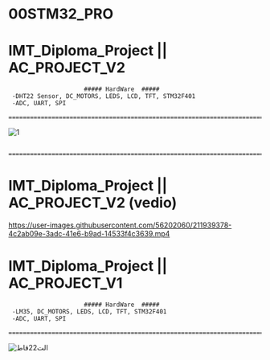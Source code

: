 # 00STM32_PRO


# IMT_Diploma_Project || AC_PROJECT_V2

	                     ##### HardWare  #####
     -DHT22 Sensor, DC_MOTORS, LEDS, LCD, TFT, STM32F401 
     -ADC, UART, SPI
     =======================================================================
  ![1](https://user-images.githubusercontent.com/56202060/211934934-720bfdc1-5f90-4e02-bcdf-c5c9fab825c5.PNG)
         
     =======================================================================
# IMT_Diploma_Project || AC_PROJECT_V2 (vedio)  
  https://user-images.githubusercontent.com/56202060/211939378-4c2ab09e-3adc-41e6-b9ad-14533f4c3639.mp4
  
# IMT_Diploma_Project || AC_PROJECT_V1

	                     ##### HardWare  #####
     -LM35, DC_MOTORS, LEDS, LCD, TFT, STM32F401 
     -ADC, UART, SPI
     =======================================================================
  ![الت22قاط](https://user-images.githubusercontent.com/56202060/211933189-560f846f-2e43-4828-a220-83d6c65f2248.PNG)


